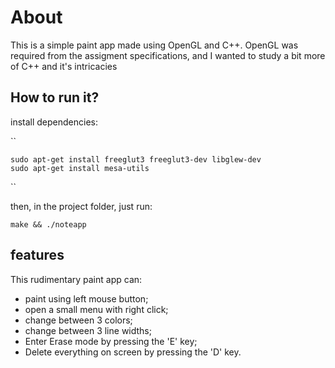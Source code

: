 # About
This is a simple paint app made using OpenGL and C++. OpenGL was required from the assigment specifications, and I wanted to study a bit more of C++ and it's intricacies

## How to run it?
install dependencies:

``

    sudo apt-get install freeglut3 freeglut3-dev libglew-dev
    sudo apt-get install mesa-utils
    
``

then, in the project folder, just run:

``
make && ./noteapp
``

## features
This rudimentary paint app can:

- paint using left mouse button;
- open a small menu with right click;
- change between 3 colors;
- change between 3 line widths;
- Enter Erase mode by pressing the 'E' key;
- Delete everything on screen by pressing the 'D' key.
